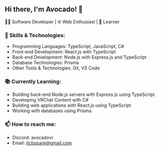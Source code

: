 ## Hi there, I'm Avocado! 👋

👨‍💻 Software Developer | 🌐 Web Enthusiast | 🌱 Learner

### 💼 Skills & Technologies:

- Programming Languages: TypeScript, JavaScript, C#
- Front-end Development: React.js with TypeScript
- Back-end Development: Node.js with Express.js and TypeScript
- Database Technologies: Prisma
- Other Tools & Technologies: Git, VS Code

### 📚 Currently Learning:

- Building back-end Node.js servers with Express.js using TypeScript.
- Developing VRChat Content with C#
- Building web applications with React.js using TypeScript
- Working with databases using Prisma

### 📫 How to reach me:

- Discord: avocadovr
- Email: itcbspare@gmail.com
